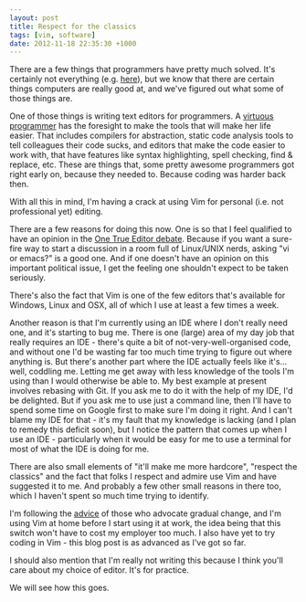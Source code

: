 ```yaml
---
layout: post
title: Respect for the classics
tags: [vim, software]
date: 2012-11-18 22:35:30 +1000
---
```

There are a few things that programmers have pretty much solved. It's certainly not everything (e.g. [here](http://www.martinfowler.com/bliki/TwoHardThings.html)), but we know that there are certain things computers are really good at, and we've figured out what some of those things are.

One of those things is writing text editors for programmers. A [virtuous programmer](http://c2.com/cgi/wiki?LazinessImpatienceHubris) has the foresight to make the tools that will make her life easier. That includes compilers for abstraction, static code analysis tools to tell colleagues their code sucks, and editors that make the code easier to work with, that have features like syntax highlighting, spell checking, find & replace, etc. These are things that, some pretty awesome programmers got right early on, because they needed to. Because coding was harder back then.

With all this in mind, I'm having a crack at using Vim for personal (i.e. not professional yet) editing. 

There are a few reasons for doing this now. One is so that I feel qualified to have an opinion in the [One True Editor debate](https://en.wikipedia.org/wiki/Editor_war). Because if you want a sure-fire way to start a discussion in a room full of Linux/UNIX nerds, asking "vi or emacs?" is a good one. And if one doesn't have an opinion on this important political issue, I get the feeling one shouldn't expect to be taken seriously. 

There's also the fact that Vim is one of the few editors that's available for Windows, Linux and OSX, all of which I use at least a few times a week. 

Another reason is that I'm currently using an IDE where I don't really need one, and it's starting to bug me. There is one (large) area of my day job that really requires an IDE - there's quite a bit of not-very-well-organised code, and without one I'd be wasting far too much time trying to figure out where anything is. But there's another part where the IDE actually feels like it's... well, coddling me. Letting me get away with less knowledge of the tools I'm using than I would otherwise be able to. My best example at present involves rebasing with Git. If you ask me to do it with the help of my IDE, I'd be delighted. But if you ask me to use just a command line, then I'll have to spend some time on Google first to make sure I'm doing it right. And I can't blame my IDE for that - it's my fault that my knowledge is lacking (and I plan to remedy this deficit soon), but I notice the pattern that comes up when I use an IDE - particularly when it would be easy for me to use a terminal for most of what the IDE is doing for me.

There are also small elements of "it'll make me more hardcore", "respect the classics" and the fact that folks I respect and admire use Vim and have suggested it to me. And probably a few other small reasons in there too, which I haven't spent so much time trying to identify.

I'm following the [advice](http://henrik.nyh.se/octopress/2011/01/textmate-to-vim-with-training-wheels/) of those who advocate gradual change, and I'm using Vim at home before I start using it at work, the idea being that this switch won't have to cost my employer too much. I also have yet to try coding in Vim - this blog post is as advanced as I've got so far.

I should also mention that I'm really not writing this because I think you'll care about my choice of editor. It's for practice.

We will see how this goes.

